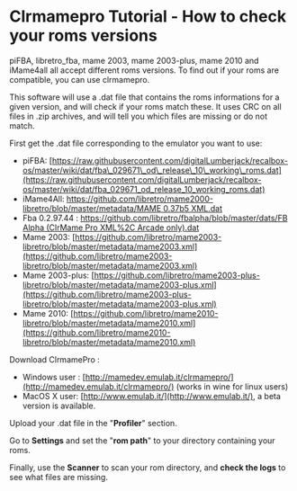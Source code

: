 # Clrmamepro Tutorial - How to check your roms versions

piFBA, libretro\_fba, mame 2003, mame 2003-plus, mame 2010 and iMame4all all accept different roms versions. To find out if your roms are compatible, you can use clrmamepro.

This software will use a .dat file that contains the roms informations for a given version, and will check if your roms match these. It uses CRC on all files in .zip archives, and will tell you which files are missing or do not match.

First get the .dat file corresponding to the emulator you want to use: 

* piFBA: [https://raw.githubusercontent.com/digitalLumberjack/recalbox-os/master/wiki/dat/fba\_029671\_od\_release\_10\_working\_roms.dat](https://raw.githubusercontent.com/digitalLumberjack/recalbox-os/master/wiki/dat/fba_029671_od_release_10_working_roms.dat)
* iMame4All: [https://github.com/libretro/mame2000-libretro/blob/master/metadata/MAME 0.37b5 XML.dat](https://github.com/libretro/mame2000-libretro/blob/master/metadata/MAME%200.37b5%20XML.dat)
* Fba 0.2.97.44 : [https://github.com/libretro/fbalpha/blob/master/dats/FB Alpha \(ClrMame Pro XML%2C Arcade only\).dat](https://github.com/libretro/fbalpha/blob/master/dats/FB%20Alpha%20%28ClrMame%20Pro%20XML%2C%20Arcade%20only%29.dat)
* Mame 2003: [https://github.com/libretro/mame2003-libretro/blob/master/metadata/mame2003.xml](https://github.com/libretro/mame2003-libretro/blob/master/metadata/mame2003.xml) 
* Mame 2003-plus: [https://github.com/libretro/mame2003-plus-libretro/blob/master/metadata/mame2003-plus.xml](https://github.com/libretro/mame2003-plus-libretro/blob/master/metadata/mame2003-plus.xml)
* Mame 2010: [https://github.com/libretro/mame2010-libretro/blob/master/metadata/mame2010.xml](https://github.com/libretro/mame2010-libretro/blob/master/metadata/mame2010.xml)

Download ClrmamePro :

* Windows user : [http://mamedev.emulab.it/clrmamepro/](http://mamedev.emulab.it/clrmamepro/) \(works in wine for linux users\)
* MacOS X user: [http://www.emulab.it/](http://www.emulab.it/), a beta version is available. 

Upload your .dat file in the "**Profiler**" section.

Go to **Settings** and set the "**rom path**" to your directory containing your roms. 

Finally, use the **Scanner** to scan your rom directory, and **check the logs** to see what files are missing.

